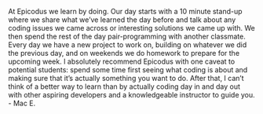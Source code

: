 At Epicodus we learn by doing. Our day starts with a 10 minute stand-up where
we share what we’ve learned the day before and talk about any coding issues we
came across or interesting solutions we came up with. We then spend the rest
of the day pair-programming with another classmate. Every day we have a new
project to work on, building on whatever we did the previous day, and on
weekends we do homework to prepare for the upcoming week. I absolutely
recommend Epicodus with one caveat to potential students: spend some time
first seeing what coding is about and making sure that it’s actually something
you want to do. After that, I can’t think of a better way to learn than by
actually coding day in and day out with other aspiring developers and a
knowledgeable instructor to guide you. - Mac E.

